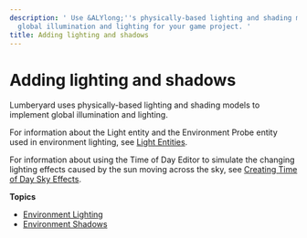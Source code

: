 ```yaml
---
description: ' Use &ALYlong;''s physically-based lighting and shading models to add
  global illumination and lighting for your game project. '
title: Adding lighting and shadows
---
```

# Adding lighting and shadows<a name="rendering-graphics-lighting-intro"></a>

Lumberyard uses physically\-based lighting and shading models to implement global illumination and lighting\. 

For information about the Light entity and the Environment Probe entity used in environment lighting, see [Light Entities](https://docs.aws.amazon.com/lumberyard/latest/legacyreference/entities-entity-light.html)\.

For information about using the Time of Day Editor to simulate the changing lighting effects caused by the sun moving across the sky, see [Creating Time of Day Sky Effects](sky-tod-intro.md)\.

**Topics**
+ [Environment Lighting](enviro-lighting-intro.md)
+ [Environment Shadows](rendering-graphics-shadows-intro.md)